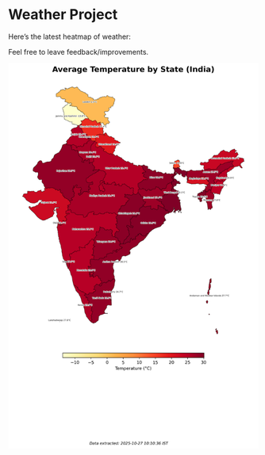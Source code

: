# Weather Project

Here’s the latest heatmap of weather:

Feel free to leave feedback/improvements.

![India Heatmap](docs/assets/india_heatmap.png?v=FEF7C6)
